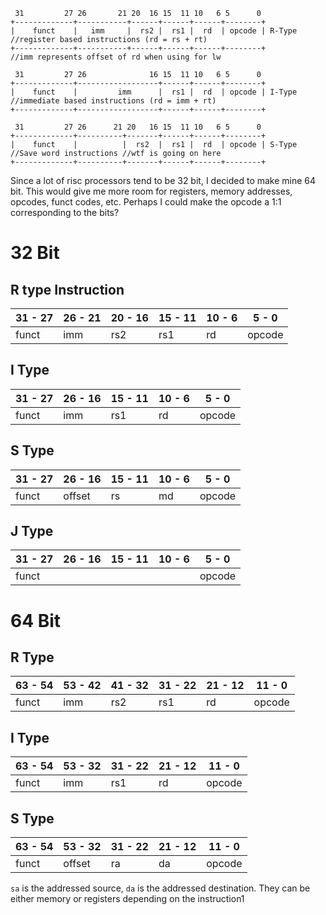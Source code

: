 ```
 31         27 26       21 20  16 15  11 10   6 5      0
+-------------+-----------+------+------+------+--------+
|    funct    |   imm     |  rs2 |  rs1 |  rd  | opcode | R-Type //register based instructions (rd = rs + rt)
+-------------+-----------+------+------+------+--------+
//imm represents offset of rd when using for lw

 31         27 26              16 15  11 10   6 5      0
+-------------+------------------+------+------+--------+
|    funct    |         imm      |  rs1 |  rd  | opcode | I-Type //immediate based instructions (rd = imm + rt)
+-------------+------------------+------+------+--------+

 31         27 26      21 20   16 15  11 10   6 5      0
+-------------+----------+-------+------+------+--------+
|    funct    |          |  rs2  |  rs1 |  rd  | opcode | S-Type //Save word instructions //wtf is going on here
+-------------+----------+-------+------+------+--------+
```
Since a lot of risc processors tend to be 32 bit, I decided to make mine 64 bit. This would give me more room for registers, memory addresses, opcodes, funct codes, etc. Perhaps I could make the opcode a 1:1 corresponding to the bits?
# 32 Bit
## R type Instruction
| 31 - 27 | 26 - 21 | 20 - 16 | 15 - 11 | 10 - 6 | 5 - 0 |
| ---- | ---- | ---- | ---- | ---- | ---- |
| funct | imm | rs2 | rs1 | rd | opcode |

## I Type
| 31 - 27 | 26 - 16 | 15 - 11 | 10 - 6 | 5 - 0 |
| ---- | ---- | ---- | ---- | ---- |
| funct | imm | rs1 | rd | opcode |

## S Type
| 31 - 27 | 26 - 16 | 15 - 11 | 10 - 6 | 5 - 0 |
| ---- | ---- | ---- | ---- | ---- |
| funct | offset | rs | md | opcode |

## J Type
| 31 - 27 | 26 - 16 | 15 - 11 | 10 - 6 | 5 - 0 |
| ---- | ---- | ---- | ---- | ---- |
| funct |  |  |  | opcode |

# 64 Bit

## R Type
| 63 - 54 | 53 - 42 | 41 - 32 | 31 - 22 | 21 - 12 | 11 - 0 |
| ---- | ---- | ---- | ---- | ---- | ---- |
| funct | imm | rs2 | rs1 | rd | opcode |

## I Type
| 63 - 54 | 53 - 32 | 31 - 22 | 21 - 12 | 11 - 0 |
| ---- | ---- | ---- | ---- | ---- |
| funct | imm | rs1 | rd | opcode |

## S Type
| 63 - 54 | 53 - 32 | 31 - 22 | 21 - 12 | 11 - 0 |
| ---- | ---- | ---- | ---- | ---- |
| funct | offset | ra | da | opcode |
`sa` is the addressed source, `da` is the addressed destination. They can be either memory or registers depending on the instruction1